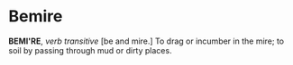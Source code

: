# Bemire

**BEMI'RE**, _verb transitive_ \[be and mire.\] To drag or incumber in the mire; to soil by passing through mud or dirty places.
